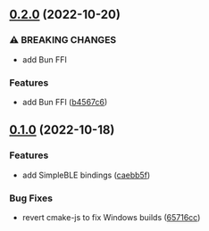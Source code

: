## [0.2.0](https://github.com/Symbitic/node-simpleble/compare/v0.1.0...v0.2.0) (2022-10-20)


### ⚠ BREAKING CHANGES

* add Bun FFI

### Features

* add Bun FFI ([b4567c6](https://github.com/Symbitic/node-simpleble/commit/b4567c6b03c62226832489c2e62bbf6c81ae83ce))

## [0.1.0](https://github.com/Symbitic/node-simpleble/compare/caebb5fe39406457dfec277bbc6a070bdf738382...v0.1.0) (2022-10-18)


### Features

* add SimpleBLE bindings ([caebb5f](https://github.com/Symbitic/node-simpleble/commit/caebb5fe39406457dfec277bbc6a070bdf738382))


### Bug Fixes

* revert cmake-js to fix Windows builds ([65716cc](https://github.com/Symbitic/node-simpleble/commit/65716cc4581ca70f6668ddc30c6f9bfc3012a24e))

